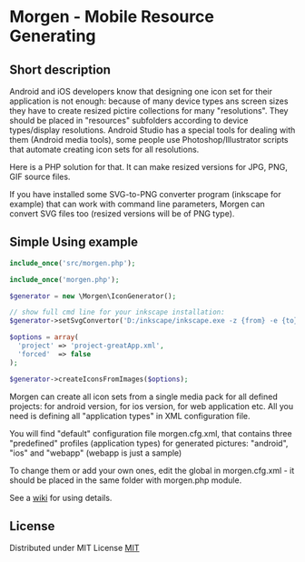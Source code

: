 # Morgen - Mobile Resource Generating

## Short description

Android and iOS developers know that designing one icon set for their application is not enough:
because of many device types ans screen sizes they have to create resized pictire collections for many "resolutions".
They should be placed in "resources" subfolders according to device types/display resolutions.
Android Studio has a special tools for dealing with them (Android media tools),
some people use Photoshop/Illustrator scripts that automate creating icon sets for all resolutions.

Here is a PHP solution for that. It can make resized versions for JPG, PNG, GIF source files.

If you have installed some SVG-to-PNG converter program (inkscape for example) that can work with command line parameters,
Morgen can convert SVG files too (resized versions will be of PNG type).


## Simple Using example

```php
include_once('src/morgen.php');

include_once('morgen.php');

$generator = new \Morgen\IconGenerator();

// show full cmd line for your inkscape installation:
$generator->setSvgConvertor('D:/inkscape/inkscape.exe -z {from} -e {to}');

$options = array(
  'project' => 'project-greatApp.xml',
  'forced'  => false
);

$generator->createIconsFromImages($options);
```

Morgen can create all icon sets from a single media pack for all defined projects:
for android version, for ios version, for web application etc.
All you need is defining all "application types" in XML configuration file.

You will find "default" configuration file morgen.cfg.xml, that contains three "predefined" profiles (application types) for generated pictures:
"android", "ios" and "webapp" (webapp is just a sample)

To change them or add your own ones, edit the global in morgen.cfg.xml -
it should be placed in the same folder with morgen.php module.

See a [wiki](https://github.com/selifan/morgen/wiki) for using details.
## License
Distributed under MIT License
[MIT](https://opensource.org/licenses/MIT)
